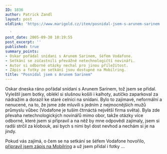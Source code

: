 ```yaml
---
ID: 1836
author: Patrick Zandl
layout: post
oldlink: 'https://www.marigold.cz/item/posnidal-jsem-s-arunem-sarinem

  '
post_date: 2005-09-30 10:19:55
post_excerpt: ''
published: true
summary_points:
- Oskar pořádal snídani s Arunem Sarinem, šéfem Vodafone.
- Setkání se zúčastnili převážně netechnologičtí novináři.
- Autor si odborné otázky nechal pro jinou příležitost.
- Zápis a fotky ze setkání jsou dostupné na Mobilring.
title: "Posnídal jsem s Arunem Sarinem"
---
```


<p>Oskar dneska ráno pořádal snídani s Arunem Sarinem, tož jsem se přidal. Vyleštil jsem botky, oblékl si slušnou košili i kalhoty, autíčko zaparkoval za nádražím a dorazil ke staré celnici na snídani. Bylo to zajímavé, neformální a nenucené, na to, že jsme zde mluvili s jedním z nejmocnějších mužů průmyslu vůbec (Vodafone je tuším čtrnáctá největší firma světa).  Byla zde převaha netechnologických novinářů mimo obor, takže otázky více odborné, které jsem si připravil a na něž by mne odpovědi zajímaly, jsem si radši strčil za klobouk, asi bych s nimi byl dost nevhod a nechám si je na jindy. </p>

<p>Pokud vás zajímá, o čem se na setkání se šéfem Vodafone hovořilo, <a href="http://www.mobilring.cz/">připravil jsem zápis na Mobilring</a> a už jsem přidal i fotky ...
</p>